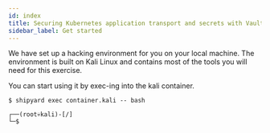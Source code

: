 ```yaml
---
id: index
title: Securing Kubernetes application transport and secrets with Vault and Consul
sidebar_label: Get started
---
```


We have set up a hacking environment for you on your local machine.
The environment is built on Kali Linux and contains most of the tools you will need for this exercise.

You can start using it by exec-ing into the kali container.

```shell
$ shipyard exec container.kali -- bash

┌──(root💀kali)-[/]
└─$
```
